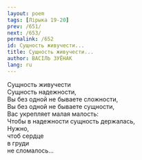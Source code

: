 ```yaml
---
layout: poem
tags: [Лірыка 19-20]
prev: /651/
next: /653/
permalink: /652
id: Сущность живучести...
title: Сущность живучести...
author: ВАСІЛЬ ЗУЁНАК
lang: ru
---
```



Сущность живучести  
Сущность надежности,  
Вы без одной не бываете сложности,  
Вы без одной не бываете сущности,  
Вас укрепляет малая малость:  
Чтобы в надежности сущность держалась,  
Нужно,  
чтоб сердце  
в груди  
не сломалось...  
